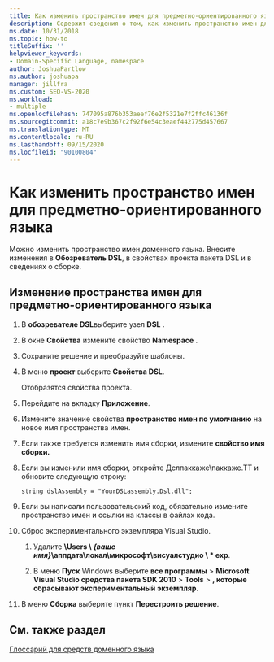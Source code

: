 ```yaml
---
title: Как изменить пространство имен для предметно-ориентированного языка
description: Содержит сведения о том, как изменить пространство имен для предметно-ориентированного языка.
ms.date: 10/31/2018
ms.topic: how-to
titleSuffix: ''
helpviewer_keywords:
- Domain-Specific Language, namespace
author: JoshuaPartlow
ms.author: joshuapa
manager: jillfra
ms.custom: SEO-VS-2020
ms.workload:
- multiple
ms.openlocfilehash: 747095a876b353aeef76e2f5321e7f2ffc46136f
ms.sourcegitcommit: a18c7e9b367c2f92f6e54c3eaef442775d457667
ms.translationtype: MT
ms.contentlocale: ru-RU
ms.lasthandoff: 09/15/2020
ms.locfileid: "90100804"
---
```

# <a name="how-to-change-the-namespace-of-a-domain-specific-language"></a>Как изменить пространство имен для предметно-ориентированного языка

Можно изменить пространство имен доменного языка. Внесите изменения в **Обозреватель DSL**, в свойствах проекта пакета DSL и в сведениях о сборке.

## <a name="to-change-the-namespace-of-a-domain-specific-language"></a>Изменение пространства имен для предметно-ориентированного языка

1. В **обозревателе DSL**выберите узел **DSL** .

2. В окне **Свойства** измените свойство **Namespace** .

3. Сохраните решение и преобразуйте шаблоны.

4. В меню **проект** выберите **Свойства DSL**.

   Отобразятся свойства проекта.

5. Перейдите на вкладку **Приложение**.

6. Измените значение свойства **пространство имен по умолчанию** на новое имя пространства имен.

7. Если также требуется изменить имя сборки, измените **свойство имя сборки.**

8. Если вы изменили имя сборки, откройте Дслпаккаже\паккаже.ТТ и обновите следующую строку:

   `string dslAssembly = "YourDSLassembly.Dsl.dll";`

9. Если вы написали пользовательский код, обязательно измените пространство имен и ссылки на классы в файлах кода.

10. Сброс экспериментального экземпляра Visual Studio.

    1. Удалите **\Users \\ **_{ваше имя}_**\аппдата\локал\микрософт\висуалстудио \\ \* exp**.

    2. В меню **Пуск** Windows выберите **все программы**  >  **Microsoft Visual Studio средства пакета SDK 2010**  >  **Tools**  >  **, которые сбрасывают экспериментальный экземпляр**.

11. В меню **Сборка** выберите пункт **Перестроить решение**.

## <a name="see-also"></a>См. также раздел

[Глоссарий для средств доменного языка](https://msdn.microsoft.com/ca5e84cb-a315-465c-be24-76aa3df276aa)